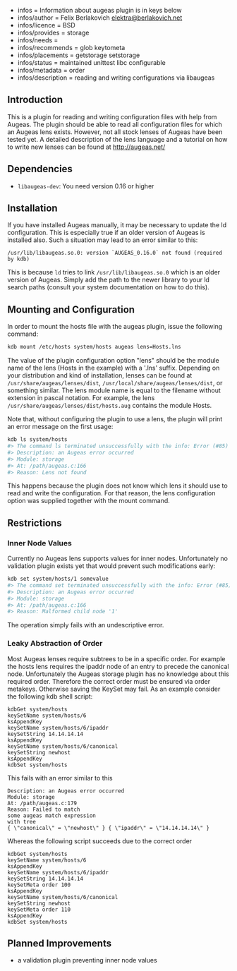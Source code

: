- infos = Information about augeas plugin is in keys below
- infos/author = Felix Berlakovich <elektra@berlakovich.net>
- infos/licence = BSD
- infos/provides = storage
- infos/needs =
- infos/recommends = glob keytometa
- infos/placements = getstorage setstorage
- infos/status = maintained unittest libc configurable
- infos/metadata = order
- infos/description = reading and writing configurations via libaugeas

## Introduction

This is a plugin for reading and writing configuration files with help from Augeas.
The plugin should be able to read all configuration files for which an Augeas lens exists.
However, not all stock lenses of Augeas have been tested yet.
A detailed description of the lens language and a tutorial on how to write new lenses
can be found at http://augeas.net/

## Dependencies

- `libaugeas-dev`: You need version 0.16 or higher

## Installation

If you have installed Augeas manually, it may be necessary to update the ld configuration. This is especially
true if an older version of Augeas is installed also. Such a situation may lead to an error similar to this:

```
/usr/lib/libaugeas.so.0: version `AUGEAS_0.16.0` not found (required by kdb)
```

This is because `ld` tries to link `/usr/lib/libaugeas.so.0` which is an older version of Augeas. Simply add
the path to the newer library to your ld search paths (consult your system documentation on how to do this).

## Mounting and Configuration

In order to mount the hosts file with the augeas plugin, issue the
following command:

```sh
kdb mount /etc/hosts system/hosts augeas lens=Hosts.lns
```

The value of the plugin configuration option "lens" should be the
module name of the lens (Hosts in the example) with a '.lns' suffix.
Depending on your distribution and kind of installation, lenses can
be found at `/usr/share/augeas/lenses/dist`,
`/usr/local/share/augeas/lenses/dist`, or something similar.
The lens module name is equal to the filename without extension in pascal notation.
For example, the lens `/usr/share/augeas/lenses/dist/hosts.aug` contains the module Hosts.

Note that, without configuring the plugin to use a lens, the plugin
will print an error message on the first usage:

```sh
kdb ls system/hosts
#> The command ls terminated unsuccessfully with the info: Error (#85) occurred!
#> Description: an Augeas error occurred
#> Module: storage
#> At: /path/augeas.c:166
#> Reason: Lens not found
```

This happens because the plugin does not know which lens it should use to read and write the configuration.
For that reason, the lens configuration option was supplied together with the mount command.

## Restrictions

### Inner Node Values

Currently no Augeas lens supports values for inner nodes.
Unfortunately no validation plugin exists yet that would prevent such modifications early:

```sh
kdb set system/hosts/1 somevalue
#> The command set terminated unsuccessfully with the info: Error (#85) occurred!
#> Description: an Augeas error occurred
#> Module: storage
#> At: /path/augeas.c:166
#> Reason: Malformed child node '1'
```

The operation simply fails with an undescriptive error.

### Leaky Abstraction of Order

Most Augeas lenses require subtrees to be in a specific order. For example the hosts lens requires the ipaddr node
of an entry to precede the canonical node. Unfortunately the Augeas storage plugin has no knowledge about this required
order. Therefore the correct order must be ensured via order metakeys. Otherwise saving the KeySet may fail. As an example
consider the following kdb shell script:

```
kdbGet system/hosts
keySetName system/hosts/6
ksAppendKey
keySetName system/hosts/6/ipaddr
keySetString 14.14.14.14
ksAppendKey
keySetName system/hosts/6/canonical
keySetString newhost
ksAppendKey
kdbSet system/hosts
```

This fails with an error similar to this

```
Description: an Augeas error occurred
Module: storage
At: /path/augeas.c:179
Reason: Failed to match
some augeas match expression
with tree
{ \"canonical\" = \"newhost\" } { \"ipaddr\" = \"14.14.14.14\" }
```

Whereas the following script succeeds due to the correct order

```
kdbGet system/hosts
keySetName system/hosts/6
ksAppendKey
keySetName system/hosts/6/ipaddr
keySetString 14.14.14.14
keySetMeta order 100
ksAppendKey
keySetName system/hosts/6/canonical
keySetString newhost
keySetMeta order 110
ksAppendKey
kdbSet system/hosts
```

## Planned Improvements

- a validation plugin preventing inner node values
